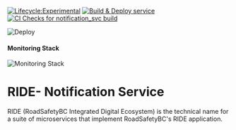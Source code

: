 [![Lifecycle:Experimental](https://img.shields.io/badge/Lifecycle-Experimental-339999)](<Redirect-URL>) [![Build & Deploy service](https://github.com/bcgov/rsbc-ride-notification-service/actions/workflows/build_push_pr_onopen_proddeploy.yml/badge.svg)](https://github.com/bcgov/rsbc-ride-notification-service/actions/workflows/build_push_pr_onopen_proddeploy.yml) [![CI Checks for notification_svc build](https://github.com/bcgov/rsbc-ride-notification-service/actions/workflows/build_check.yml/badge.svg)](https://github.com/bcgov/rsbc-ride-notification-service/actions/workflows/build_check.yml)  

![Deploy](https://gitops-shared.apps.silver.devops.gov.bc.ca/api/badge?name=be5301-tools-ride-monitoring-svc&revision=true)  

#### Monitoring Stack  
![Monitoring Stack](https://argocd-shared.apps.silver.devops.gov.bc.ca/api/badge?name=be5301-ride-monitoring-stack&revision=true)  

# RIDE- Notification Service

RIDE (RoadSafetyBC Integrated Digital Ecosystem) is the technical name for a suite of microservices that implement RoadSafetyBC's RIDE application.    

